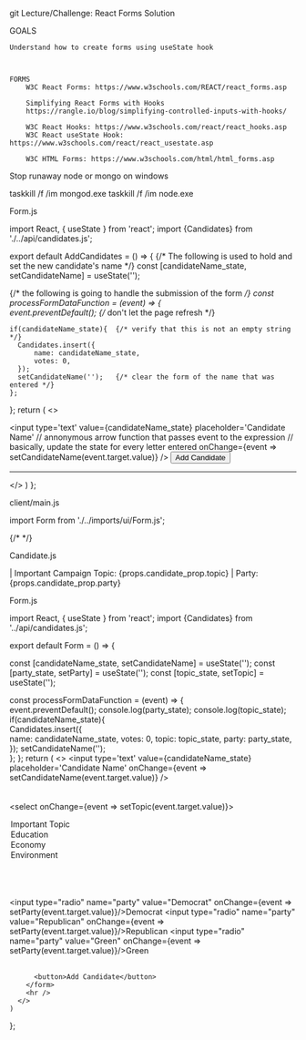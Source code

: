 
git Lecture/Challenge: React Forms Solution

GOALS

    Understand how to create forms using useState hook



    FORMS
        W3C React Forms: https://www.w3schools.com/REACT/react_forms.asp

        Simplifying React Forms with Hooks
        https://rangle.io/blog/simplifying-controlled-inputs-with-hooks/

        W3C React Hooks: https://www.w3schools.com/react/react_hooks.asp
        W3C React useState Hook: https://www.w3schools.com/react/react_usestate.asp

        W3C HTML Forms: https://www.w3schools.com/html/html_forms.asp


Stop runaway node or mongo on windows

taskkill /f /im mongod.exe
taskkill /f /im node.exe



Form.js

import React, { useState } from 'react'; 
import {Candidates} from './../api/candidates.js';

export default AddCandidates = () => {
  {/* The following is used to hold and set the new candidate's name */}
  const [candidateName_state, setCandidateName] = useState('');

  {/* the following is going to handle the submission of the form */}
  const processFormDataFunction = (event) => {  
    event.preventDefault(); {/* don't let the page refresh */}
  
    if(candidateName_state){  {/* verify that this is not an empty string */}
      Candidates.insert({     
          name: candidateName_state,
          votes: 0,
      });
      setCandidateName('');   {/* clear the form of the name that was entered */}
    };
  };
    return (
      <>
        <form onSubmit={processFormDataFunction}>
          <label>
            <input  type='text' 
                    value={candidateName_state}
                    placeholder='Candidate Name'
                    // annonymous arrow function that passes event to the expression
                    // basically, update the state for every letter entered
                    onChange={event => setCandidateName(event.target.value)} />
          </label>
          <button>Add Candidate</button>
        </form>
        <hr />
      </>
    )
};

client/main.js

import Form from './../imports/ui/Form.js';

{/* <AddCandidates/> */}
<Form />



Candidate.js

| Important Campaign Topic: {props.candidate_prop.topic}
| Party: {props.candidate_prop.party}



Form.js

import React, { useState } from 'react'; 
import {Candidates} from '../api/candidates.js';

export default Form = () => {

  const [candidateName_state, setCandidateName] = useState('');
const [party_state, setParty] = useState('');
const [topic_state, setTopic] = useState('');


  const processFormDataFunction = (event) => {  
    event.preventDefault(); 
console.log(party_state);
console.log(topic_state);
    if(candidateName_state){  
      Candidates.insert({     
          name: candidateName_state,
          votes: 0,
topic: topic_state,
party: party_state,
      });
      setCandidateName('');  
    };
  };
    return (
      <>
        <form onSubmit={processFormDataFunction}>
            <input  type='text' 
                    value={candidateName_state}
                    placeholder='Candidate Name'
                    onChange={event => setCandidateName(event.target.value)} />
<br></br>            
<select onChange={event => setTopic(event.target.value)}>
  <option value="">Important Topic</option>
  <option value="Education">Education</option>
  <option value="Economy">Economy</option>
  <option value="Environment">Environment</option>
</select>

<br></br>   
<label><input type="radio" name="party" value="Democrat" 
        onChange={event => setParty(event.target.value)}/>Democrat</label>
<label><input type="radio" name="party" value="Republican" 
        onChange={event => setParty(event.target.value)}/>Republican</label>
<label><input type="radio" name="party" value="Green" 
        onChange={event => setParty(event.target.value)}/>Green</label>
<br></br>

          <button>Add Candidate</button>
        </form>
        <hr />
      </>
    )
};



